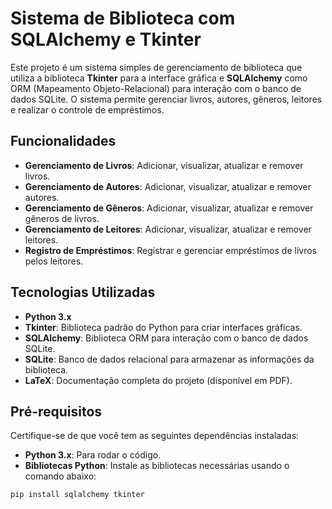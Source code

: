 # Sistema de Biblioteca com SQLAlchemy e Tkinter

Este projeto é um sistema simples de gerenciamento de biblioteca que utiliza a biblioteca **Tkinter** para a interface gráfica e **SQLAlchemy** como ORM (Mapeamento Objeto-Relacional) para interação com o banco de dados SQLite. O sistema permite gerenciar livros, autores, gêneros, leitores e realizar o controle de empréstimos.

## Funcionalidades

- **Gerenciamento de Livros**: Adicionar, visualizar, atualizar e remover livros.
- **Gerenciamento de Autores**: Adicionar, visualizar, atualizar e remover autores.
- **Gerenciamento de Gêneros**: Adicionar, visualizar, atualizar e remover gêneros de livros.
- **Gerenciamento de Leitores**: Adicionar, visualizar, atualizar e remover leitores.
- **Registro de Empréstimos**: Registrar e gerenciar empréstimos de livros pelos leitores.

## Tecnologias Utilizadas

- **Python 3.x**
- **Tkinter**: Biblioteca padrão do Python para criar interfaces gráficas.
- **SQLAlchemy**: Biblioteca ORM para interação com o banco de dados SQLite.
- **SQLite**: Banco de dados relacional para armazenar as informações da biblioteca.
- **LaTeX**: Documentação completa do projeto (disponível em PDF).

## Pré-requisitos

Certifique-se de que você tem as seguintes dependências instaladas:

- **Python 3.x**: Para rodar o código.
- **Bibliotecas Python**: Instale as bibliotecas necessárias usando o comando abaixo:

```bash
pip install sqlalchemy tkinter
